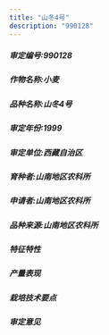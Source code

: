 ```yaml
---
title: "山冬4号"
description: "990128"
---
```

##### 审定编号:990128

##### 作物名称:小麦

##### 品种名称:山冬4号

##### 审定年份:1999

##### 审定单位:西藏自治区

##### 育种者:山南地区农科所

##### 申请者:山南地区农科所

##### 品种来源:山南地区农科所

##### 特征特性


##### 产量表现


##### 栽培技术要点


##### 审定意见

